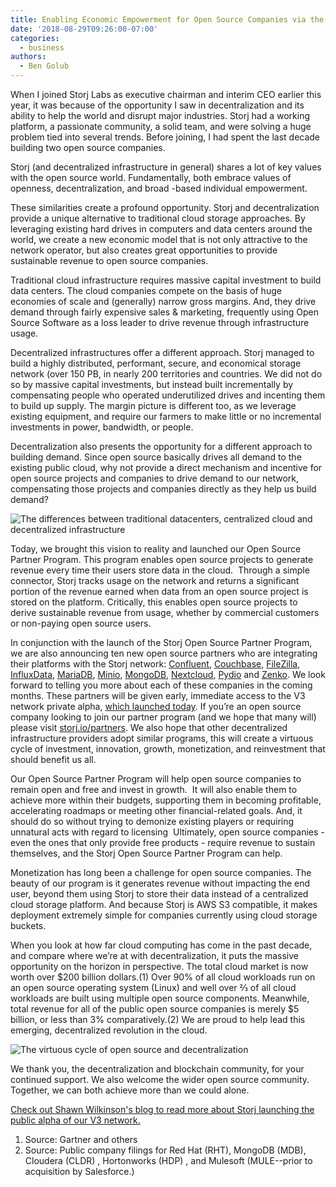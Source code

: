 ```yaml
---
title: Enabling Economic Empowerment for Open Source Companies via the Storj Network
date: '2018-08-29T09:26:00-07:00'
categories:
  - business
authors:
  - Ben Golub
---
```

When I joined Storj Labs as executive chairman and interim CEO earlier this year, it was because of the opportunity I saw in decentralization and its ability to help the world and disrupt major industries. Storj had a working platform, a passionate community, a solid team, and were solving a huge problem tied into several trends. Before joining, I had spent the last decade building two open source companies.

Storj (and decentralized infrastructure in general) shares a lot of key values with the open source world. Fundamentally, both embrace values of openness, decentralization, and broad -based individual empowerment.

These similarities create a profound opportunity. Storj and decentralization provide a unique alternative to traditional cloud storage approaches. By leveraging existing hard drives in computers and data centers around the world, we create a new economic model that is not only attractive to the network operator, but also creates great opportunities to provide sustainable revenue to open source companies.

Traditional cloud infrastructure requires massive capital investment to build data centers. The cloud companies compete on the basis of huge economies of scale and (generally) narrow gross margins. And, they drive demand through fairly expensive sales & marketing, frequently using Open Source Software as a loss leader to drive revenue through infrastructure usage.

Decentralized infrastructures offer a different approach. Storj managed to build a highly distributed, performant, secure, and economical storage network (over 150 PB, in nearly 200 territories and countries. We did not do so by massive capital investments, but instead built incrementally by compensating people who operated underutilized drives and incenting them to build up supply. The margin picture is different too, as we leverage existing equipment, and require our farmers to make little or no incremental investments in power, bandwidth, or people.

Decentralization also presents the opportunity for a different approach to building demand. Since open source basically drives all demand to the existing public cloud, why not provide a direct mechanism and incentive for open source projects and companies to drive demand to our network, compensating those projects and companies directly as they help us build demand?

![The differences between traditional datacenters, centralized cloud and decentralized infrastructure](/blog/img/ben-ppt.png)

Today, we brought this vision to reality and launched our Open Source Partner Program. This program enables open source projects to generate revenue every time their users store data in the cloud.  Through a simple connector, Storj tracks usage on the network and returns a significant portion of the revenue earned when data from an open source project is stored on the platform. Critically, this enables open source projects to derive sustainable revenue from usage, whether by commercial customers or non-paying open source users.

In conjunction with the launch of the Storj Open Source Partner Program, we are also announcing ten new open source partners who are integrating their platforms with the Storj network: [Confluent](https://www.confluent.io/), [Couchbase](https://www.couchbase.com/), [FileZilla](https://filezilla-project.org/), [InfluxData](https://www.influxdata.com/), [MariaDB](https://mariadb.com/), [Minio](https://www.minio.io/), [MongoDB](https://www.mongodb.com/), [Nextcloud](https://nextcloud.com/), [Pydio](https://pydio.com/) and [Zenko](https://www.zenko.io/). We look forward to telling you more about each of these companies in the coming months. These partners will be given early, immediate access to the V3 network private alpha, [which launched today](https://storj.io/blog/2018/08/storj-launches-v3-private-alpha/). If you’re an open source company looking to join our partner program (and we hope that many will) please visit [storj.io/partners](https://storj.io/partners). We also hope that other decentralized infrastructure providers adopt similar programs, this will create a virtuous cycle of investment, innovation, growth, monetization, and reinvestment that should benefit us all.

Our Open Source Partner Program will help open source companies to remain open and free and invest in growth.  It will also enable them to achieve more within their budgets, supporting them in becoming profitable, accelerating roadmaps or meeting other financial-related goals. And, it should do so without trying to demonize existing players or requiring unnatural acts with regard to licensing  Ultimately, open source companies - even the ones that only provide free products - require revenue to sustain themselves, and the Storj Open Source Partner Program can help.

Monetization has long been a challenge for open source companies. The beauty of our program is it generates revenue without impacting the end user, beyond them using Storj to store their data instead of a centralized cloud storage platform. And because Storj is AWS S3 compatible, it makes deployment extremely simple for companies currently using cloud storage buckets.

When you look at how far cloud computing has come in the past decade, and compare where we’re at with decentralization, it puts the massive opportunity on the horizon in perspective. The total cloud market is now worth over $200 billion dollars.(1) Over 90% of all cloud workloads run on an open source operating system (Linux) and well over ⅔ of all cloud workloads are built using multiple open source components. Meanwhile, total revenue for all of the public open source companies is merely $5 billion, or less than 3% comparatively.(2) We are proud to help lead this emerging, decentralized revolution in the cloud.

![The virtuous cycle of open source and decentralization](/blog/img/the-virtuous-cycle-of-open-source-and-decentralization.png)

We thank you, the decentralization and blockchain community, for your continued support. We also welcome the wider open source community. Together, we can both achieve more than we could alone.

[Check out Shawn Wilkinson's blog to read more about Storj launching the public alpha of our V3 network.](https://storj.io/blog/2018/08/storj-launches-v3-private-alpha/)

1. Source: Gartner and others
2. Source: Public company filings for Red Hat (RHT), MongoDB (MDB), Cloudera (CLDR) , Hortonworks (HDP) , and Mulesoft (MULE--prior to acquisition by Salesforce.)
